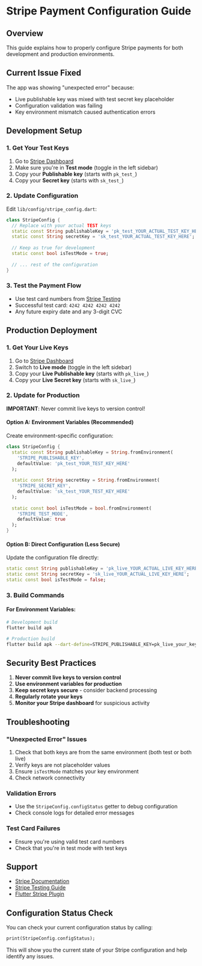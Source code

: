 # Stripe Payment Configuration Guide

## Overview
This guide explains how to properly configure Stripe payments for both development and production environments.

## Current Issue Fixed
The app was showing "unexpected error" because:
- Live publishable key was mixed with test secret key placeholder
- Configuration validation was failing
- Key environment mismatch caused authentication errors

## Development Setup

### 1. Get Your Test Keys
1. Go to [Stripe Dashboard](https://dashboard.stripe.com/apikeys)
2. Make sure you're in **Test mode** (toggle in the left sidebar)
3. Copy your **Publishable key** (starts with `pk_test_`)
4. Copy your **Secret key** (starts with `sk_test_`)

### 2. Update Configuration
Edit `lib/config/stripe_config.dart`:

```dart
class StripeConfig {
  // Replace with your actual TEST keys
  static const String publishableKey = 'pk_test_YOUR_ACTUAL_TEST_KEY_HERE';
  static const String secretKey = 'sk_test_YOUR_ACTUAL_TEST_KEY_HERE';
  
  // Keep as true for development
  static const bool isTestMode = true;
  
  // ... rest of the configuration
}
```

### 3. Test the Payment Flow
- Use test card numbers from [Stripe Testing](https://stripe.com/docs/testing)
- Successful test card: `4242 4242 4242 4242`
- Any future expiry date and any 3-digit CVC

## Production Deployment

### 1. Get Your Live Keys
1. Go to [Stripe Dashboard](https://dashboard.stripe.com/apikeys)
2. Switch to **Live mode** (toggle in the left sidebar)
3. Copy your **Live Publishable key** (starts with `pk_live_`)
4. Copy your **Live Secret key** (starts with `sk_live_`)

### 2. Update for Production
**IMPORTANT**: Never commit live keys to version control!

#### Option A: Environment Variables (Recommended)
Create environment-specific configuration:

```dart
class StripeConfig {
  static const String publishableKey = String.fromEnvironment(
    'STRIPE_PUBLISHABLE_KEY',
    defaultValue: 'pk_test_YOUR_TEST_KEY_HERE'
  );
  
  static const String secretKey = String.fromEnvironment(
    'STRIPE_SECRET_KEY',
    defaultValue: 'sk_test_YOUR_TEST_KEY_HERE'
  );
  
  static const bool isTestMode = bool.fromEnvironment(
    'STRIPE_TEST_MODE',
    defaultValue: true
  );
}
```

#### Option B: Direct Configuration (Less Secure)
Update the configuration file directly:

```dart
static const String publishableKey = 'pk_live_YOUR_ACTUAL_LIVE_KEY_HERE';
static const String secretKey = 'sk_live_YOUR_ACTUAL_LIVE_KEY_HERE';
static const bool isTestMode = false;
```

### 3. Build Commands

#### For Environment Variables:
```bash
# Development build
flutter build apk

# Production build
flutter build apk --dart-define=STRIPE_PUBLISHABLE_KEY=pk_live_your_key --dart-define=STRIPE_SECRET_KEY=sk_live_your_key --dart-define=STRIPE_TEST_MODE=false
```

## Security Best Practices

1. **Never commit live keys to version control**
2. **Use environment variables for production**
3. **Keep secret keys secure** - consider backend processing
4. **Regularly rotate your keys**
5. **Monitor your Stripe dashboard** for suspicious activity

## Troubleshooting

### "Unexpected Error" Issues
1. Check that both keys are from the same environment (both test or both live)
2. Verify keys are not placeholder values
3. Ensure `isTestMode` matches your key environment
4. Check network connectivity

### Validation Errors
- Use the `StripeConfig.configStatus` getter to debug configuration
- Check console logs for detailed error messages

### Test Card Failures
- Ensure you're using valid test card numbers
- Check that you're in test mode with test keys

## Support
- [Stripe Documentation](https://stripe.com/docs)
- [Stripe Testing Guide](https://stripe.com/docs/testing)
- [Flutter Stripe Plugin](https://pub.dev/packages/flutter_stripe)

## Configuration Status Check
You can check your current configuration status by calling:
```dart
print(StripeConfig.configStatus);
```

This will show you the current state of your Stripe configuration and help identify any issues.